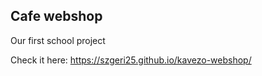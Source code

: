 ## Cafe webshop
Our first school project

Check it here: https://szgeri25.github.io/kavezo-webshop/

